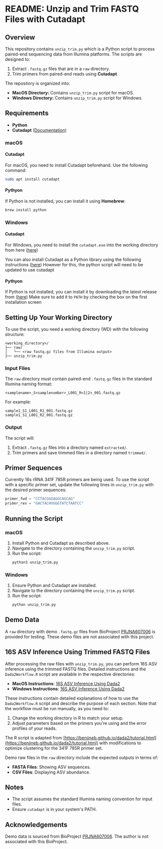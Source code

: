# README: Unzip and Trim FASTQ Files with Cutadapt

## Overview
This repository contains `unzip_trim.py` which is a Python script to process paired-end sequencing data from Illumina platforms. The scripts are designed to:

1. Extract `.fastq.gz` files that are in a `raw` directory.
2. Trim primers from paired-end reads using **Cutadapt**.

The repository is organized into:
- **MacOS Directory:** Contains `unzip_trim.py` script for macOS.
- **Windows Directory:** Contains `unzip_trim.py` script for Windows.

## Requirements
- **Python**
- **Cutadapt** ([Documentation](https://cutadapt.readthedocs.io/en/stable/index.html))

### macOS
#### Cutadapt
For macOS, you need to install Cutadapt beforehand. Use the following command:
```bash
sudo apt install cutadapt
```
#### Pythyon
If Python is not installed, you can install it using **Homebrew**:
```bash
brew install python
```

### Windows
#### Cutadapt
For Windows, you need to install the `cutadapt.exe` into the working directory from here ([here](https://github.com/marcelm/cutadapt/releases))

You can also install Cutadapt as a Python library using the following instructions ([here](https://cutadapt.readthedocs.io/en/stable/installation.html))
However for this, the python script will need to be updated to use cutadapt

#### Pythyon
If Python is not installed, you can install it by downloading the latest release from ([here](https://www.python.org/downloads/))
Make sure to add it to `PATH` by checking the box on the first installation screen

## Setting Up Your Working Directory
To use the script, you need a working directory (WD) with the following structure:

```
<working_directory>/
├── raw/
│   └── <raw fastq.gz files from Illumina output>
├── unzip_trim.py
```

### Input Files
The `raw` directory must contain paired-end `.fastq.gz` files in the standard Illumina naming format:
```
<samplename>_S<samplenumber>_L001_R<1|2>_001.fastq.gz
```

For example:
```
sample1_S1_L001_R1_001.fastq.gz
sample1_S1_L001_R2_001.fastq.gz
```

### Output
The script will:
1. Extract `.fastq.gz` files into a directory named `extracted/`.
2. Trim primers and save trimmed files in a directory named `trimmed/`.

## Primer Sequences
Currently 16s rRNA 341F 785R primers are being used. To use the script with a specific primer set, update the following lines in `unzip_trim.py` with the desired primer sequences:
```python
primer_fwd = "CCTACGGGAGGCAGCAG"
primer_rev = "GACTACHVGGGTATCTAATCC"
```

## Running the Script

### macOS
1. Install Python and Cutadapt as described above.
2. Navigate to the directory containing the `unzip_trim.py` script.
3. Run the script:
   ```bash
   python3 unzip_trim.py
   ```

### Windows
1. Ensure Python and Cutadapt are installed.
2. Navigate to the directory containing the `unzip_trim.py` script.
3. Run the script:
   ```bash
   python unzip_trim.py
   ```

## Demo Data
A `raw` directory with demo `.fastq.gz` files from BioProject [PRJNA607006](https://www.ncbi.nlm.nih.gov/bioproject/PRJNA607006) is provided for testing. These demo files are not associated with this project.

## 16S ASV Inference Using Trimmed FASTQ Files

After processing the raw files with `unzip_trim.py`, you can perform 16S ASV inference using the trimmed FASTQ files. Detailed instructions and the `Dada2Workflow.R` script are available in the respective directories:

- **MacOS Instructions**: [16S ASV Inference Using Dada2](https://github.com/rohan-ah-khan/16S-Taxonomy-Assignment/tree/main/MacOS#dada2-workflow-for-asv-inference)
- **Windows Instructions**: [16S ASV Inference Using Dada2](https://github.com/rohan-ah-khan/16S-Taxonomy-Assignment/tree/main/Windows#dada2-workflow-for-asv-inference)

These instructions contain detailed explanations of how to use the `Dada2Workflow.R` script and describe the purpose of each section. Note that the workflow must be run manually, as you need to:
1. Change the working directory in R to match your setup.
2. Adjust parameters based on the primers you're using and the error profiles of your reads.

The R script is adapted from [https://benjjneb.github.io/dada2/tutorial.html](https://benjjneb.github.io/dada2/tutorial.html) with modifications to optimize clustering for the 341F 785R primer set.

Demo raw files in the `raw` directory include the expected outputs in terms of:
- **FASTA Files**: Showing ASV sequences.
- **CSV Files**: Displaying ASV abundance.

## Notes
- The script assumes the standard Illumina naming convention for input files.
- Ensure `cutadapt` is in your system's PATH.

## Acknowledgements
Demo data is sourced from BioProject [PRJNA607006](https://www.ncbi.nlm.nih.gov/bioproject/PRJNA607006). The author is not associated with this BioProject.

